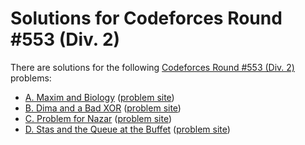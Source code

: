 # Solutions for Codeforces Round #553 (Div. 2)

There are solutions for the following [Codeforces Round #553 (Div. 2)](https://codeforces.com/contest/1151) problems:

- [A. Maxim and Biology](a.cc)
  ([problem site](https://codeforces.com/contest/1151/problem/A))
- [B. Dima and a Bad XOR](b.cc)
  ([problem site](https://codeforces.com/contest/1151/problem/B))
- [C. Problem for Nazar](c.py)
  ([problem site](https://codeforces.com/contest/1151/problem/C))
- [D. Stas and the Queue at the Buffet](d.cc)
  ([problem site](https://codeforces.com/contest/1151/problem/D))

